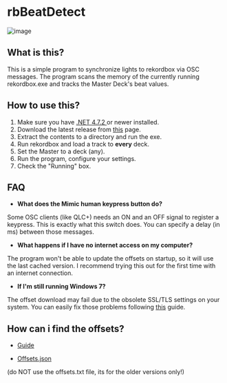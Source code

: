
# rbBeatDetect

![image](https://github.com/palmarci/rbBeatDetect/assets/20556689/9a423138-2347-4d83-8c1d-770344c1b812)

## What is this?
This is a simple program to synchronize lights to rekordbox via OSC messages. The program scans the memory of the currently running rekordbox.exe and tracks the Master Deck's beat values.

## How to use this?

1. Make sure you have [.NET 4.7.2 ](https://dotnet.microsoft.com/en-us/download/dotnetframework/net472 " .NET 4.7.2 ") or newer installed.
2. Download the latest release from [this](https://github.com/palmarci/rbBeatDetect/releases "this") page. 
3. Extract the contents to a directory and run the exe.
4. Run rekordbox and load a track to **every** deck.
5. Set the Master to a deck (any).
6. Run the program, configure your settings.
7. Check the "Running" box.

## FAQ
- **What does the Mimic human keypress button do?**

Some OSC clients (like QLC+) needs an ON and an OFF signal to register a keypress. This is exactly what this switch does. You can specify a delay (in ms) between those messages.

 - **What happens if I have no internet access on my computer?**
    
The program won't be able to update the offsets on startup, so it will use the last cached version. I recommend trying this out for the first time with an internet connection. 

- **If I'm still running Windows 7?**
  
The offset download may fail due to the obsolete SSL/TLS settings on your system. You can easily fix those problems following [this](https://stackoverflow.com/a/70674920/8921786) guide. 

## How can i find the offsets?
- [Guide](https://github.com/palmarci/rbBeatDetect/blob/main/RekordboxMemoryScanning.pdf)

- [Offsets.json](https://raw.githubusercontent.com/palmarci/rbBeatDetect/main/offsets.json)

(do NOT use the offsets.txt file, its for the older versions only!)
